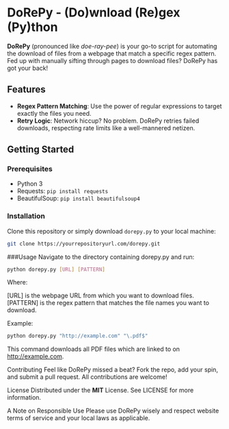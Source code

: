 # DoRePy - (Do)wnload (Re)gex (Py)thon

**DoRePy** (pronounced like *doe-ray-pee*) is your go-to script for automating the download of files from a webpage that match a specific regex pattern. Fed up with manually sifting through pages to download files? DoRePy has got your back!

## Features

- **Regex Pattern Matching**: Use the power of regular expressions to target exactly the files you need.
- **Retry Logic**: Network hiccup? No problem. DoRePy retries failed downloads, respecting rate limits like a well-mannered netizen.

## Getting Started

### Prerequisites

- Python 3
- Requests: `pip install requests`
- BeautifulSoup: `pip install beautifulsoup4`

### Installation

Clone this repository or simply download `dorepy.py` to your local machine:

```bash
git clone https://yourrepositoryurl.com/dorepy.git
```

###Usage
Navigate to the directory containing dorepy.py and run:

```bash
python dorepy.py [URL] [PATTERN]
```

Where:

[URL] is the webpage URL from which you want to download files.
[PATTERN] is the regex pattern that matches the file names you want to download.

Example:

```bash
python dorepy.py "http://example.com" "\.pdf$"
```

This command downloads all PDF files which are linked to on http://example.com.

Contributing
Feel like DoRePy missed a beat? Fork the repo, add your spin, and submit a pull request. All contributions are welcome!

License
Distributed under the **MIT** License. See LICENSE for more information.

A Note on Responsible Use
Please use DoRePy wisely and respect website terms of service and your local laws as applicable.
